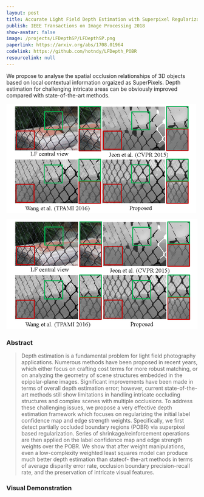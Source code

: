 ```yaml
---
layout: post
title: Accurate Light Field Depth Estimation with Superpixel Regularization over Partially Occluded Regions
publish: IEEE Transactions on Image Processing 2018
show-avatar: false
image: /projects/LFDepthSP/LFDepthSP.png
paperlink: https://arxiv.org/abs/1708.01964
codelink: https://github.com/hotndy/LFDepth_POBR
resourcelink: null
---
```


We propose to analyse the spatial occlusion relationships of 3D objects based on local contextual information orgaized as SuperPixels. Depth estimation for challenging intricate areas can be obviously improved compared with state-of-the-art methods.

<p><img src="/projects/LFDepthSP/LFDepthSP.png" width=500px /></p>

<p style="text-align: center;"><img src="/projects/LFDepthSP/LFDepthSP.png" alt="" /></p>

### Abstract
> Depth estimation is a fundamental problem for light field photography applications. Numerous methods have been proposed in recent years, which either focus on crafting cost terms for more robust matching, or on analyzing the geometry of scene structures embedded in the epipolar-plane images. Significant improvements have been made in terms of overall depth estimation error; however, current state-of-the-art methods still show limitations in handling intricate occluding structures and complex scenes with multiple occlusions. To address these challenging issues, we propose a very effective depth estimation framework which focuses on regularizing the initial label confidence map and edge strength weights. Specifically, we first detect partially occluded boundary regions (POBR) via superpixel
based regularization. Series of shrinkage/reinforcement operations are then applied on the label confidence map and edge strength weights over the POBR. We show that after weight manipulations, even a low-complexity weighted least squares model can produce much better depth estimation than stateof- the-art methods in terms of average disparity error rate, occlusion boundary precision-recall rate, and the preservation of intricate visual features.

### Visual Demonstration


